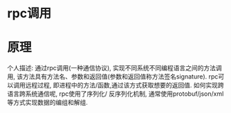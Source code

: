 # rpc调用

# 原理

个人描述: 通过rpc调用(一种通信协议), 实现不同系统不同编程语言之间的方法调用, 该方法具有方法名、参数和返回值(参数和返回值称方法签名signature). rpc可以调用远程过程, 即进程中的方法/函数,通过该方式获取想要的返回值. 如何实现跨语言跨系统通信呢, rpc使用了序列化/ 反序列化机制, 通常使用protobuf/json/xml等方式实现数据的编组和解组.
